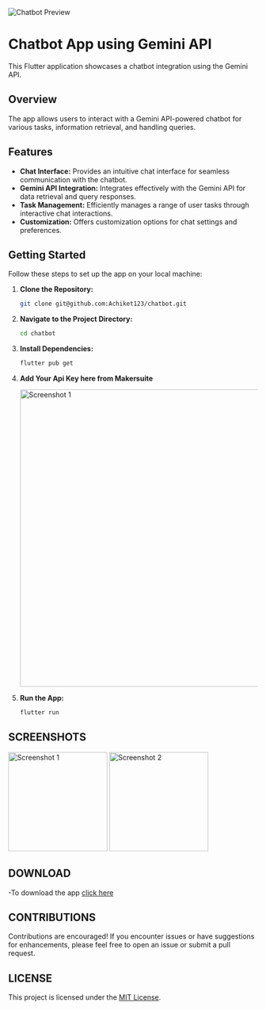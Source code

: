 ![Chatbot Preview](https://imgs.search.brave.com/LCkbGgy9qHRZZLYPJooyZz9ZXdr6UQn7r3-ieSyKGZ4/rs:fit:500:0:0/g:ce/aHR0cHM6Ly9pbWFn/ZXMudGVjaC5jby93/cC1jb250ZW50L3Vw/bG9hZHMvMjAyMy8x/Mi8wNjE0NTQzNi9H/b29nbGUtR2VtaW5p/LUFJLTcwOHg0MDAu/anBn)

# Chatbot App using Gemini API

This Flutter application showcases a chatbot integration using the Gemini API.

## Overview

The app allows users to interact with a Gemini API-powered chatbot for various tasks, information retrieval, and handling queries.

 

## Features

- **Chat Interface:** Provides an intuitive chat interface for seamless communication with the chatbot.
- **Gemini API Integration:** Integrates effectively with the Gemini API for data retrieval and query responses.
- **Task Management:** Efficiently manages a range of user tasks through interactive chat interactions.
- **Customization:** Offers customization options for chat settings and preferences.

## Getting Started

Follow these steps to set up the app on your local machine:

1. **Clone the Repository:**
   ```bash
   git clone git@github.com:Achiket123/chatbot.git
2. **Navigate to the Project Directory:**
    ```bash 
    cd chatbot
3. **Install Dependencies:**
    ```bash
    flutter pub get
4. **Add Your Api Key here from Makersuite**
   
      <img src="assets/3.png" alt="Screenshot 1" width="600"/>

4. **Run the App:**
    ```bash
    flutter run
## SCREENSHOTS

   <img src="assets/1.jpg" alt="Screenshot 1" width="200"/> <img src="assets/2.jpg" alt="Screenshot 2" width="200"/>

## DOWNLOAD
-To download the app [click here](https://drive.google.com/file/d/1DlIWRjjNKzhjr2DbJQZGo2TIEpxK_dzf/view?usp=drive_link)

## CONTRIBUTIONS
Contributions are encouraged! If you encounter issues or have suggestions for enhancements, please feel free to open an issue or submit a pull request.

## LICENSE 
This project is licensed under the [MIT License](https://opensource.org/licenses/MIT).
